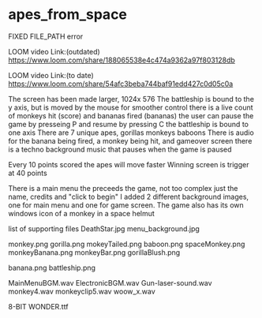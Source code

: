 # apes_from_space

FIXED FILE_PATH error

LOOM video Link:(outdated)
https://www.loom.com/share/188065538e4c474a9362a97f803128db

LOOM video Link:(to date)
https://www.loom.com/share/54afc3beba744baf91edd427c0d05c0a


The screen has been made larger, 1024x 576
The battleship is bound to the y axis, but is moved by the mouse for smoother control
there is a live count of monkeys hit (score) and bananas fired (bananas)
the user can pause the game by presseing P and resume by pressing C
the battleship is bound to one axis
There are 7 unique apes, gorillas monkeys baboons
There is audio for the banana being fired, a monkey being hit, and gameover screen
there is a techno background music that pauses when the game is paused

Every 10 points scored the apes will move faster
Winning screen is trigger at 40 points

There is a main menu the preceeds the game, not too complex just the name, credits and "click to begin"
I added 2 different background images, one for main menu and one for game screen.
The game also has its own windows icon of a monkey in a space helmut

list of supporting files
DeathStar.jpg
menu_background.jpg

monkey.png
gorilla.png
mokeyTailed.png
baboon.png
spaceMonkey.png
monkeyBanana.png
monkeyBar.png
gorillaBlush.png

banana.png
battleship.png

MainMenuBGM.wav
ElectronicBGM.wav
Gun-laser-sound.wav
monkey4.wav
monkeyclip5.wav
woow_x.wav

8-BIT WONDER.ttf
